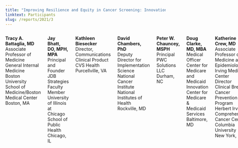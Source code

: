 ```yaml
---
title: "Improving Resilience and Equity in Cancer Screening: Innovations to Increase Screening"
linktext: Participants
slug: /reports/2021/3
---
```


<left-navigation root="/reports/2021/"></left-navigation>

<div class="small-12 medium-9 columns">

**Tracy A. Battaglia, MD** \
Associate Professor of Medicine \
General Internal Medicine \
Boston University School of Medicine/Boston Medical Center \
Boston, MA

**Jay Bhatt, DO, MPH, MPA** \
Principal and Founder \
JDB Strategies \
Faculty Member \
University of Illinois at Chicago School of Public Health \
Chicago, IL

**Kathleen Biesecker** \
Director, Communications \
Clinical Product \
CVS Health \
Purcellville, VA

**David Chambers, PhD** \
Deputy Director for Implementation Science \
National Cancer Institute \
National Institutes of Health \
Rockville, MD

**Peter W. Chauncey, MSPH** \
Principal \
PWC Solutions LLC \
Durham, NC

**Doug Clarke, MD, MBA** \
Medical Officer \
Center for Medicare and Medicaid Innovation \
Center for Medicare & Medicaid Services \
Baltimore, MD

**Katherine Crew, MD** \
Associate Professor of Medicine and Epidemiology \
Irving Medical Center \
Director \
Clinical Breast Cancer Prevention Program \
Herbert Irving Comprehensive Cancer Center \
Columbia University \
New York, NY

**Roslyn Y. Daniels** \
President \
Black Health Matters \
Haledon, NJ

**L. Allen Dobson, Jr., MD** \
CEO (Retired) \
Community Care of NC, Inc. \
Mount Pleasant, NC

**Ann M. Geiger, PhD, MPH** \
Scientific Director \
NCORP Cancer Care Delivery Research \
Division of Cancer Control and Population Sciences \
National Cancer Institute \
National Institutes of Health \
Rockville, MD

**Venus Ginés, MPH** \
President \
Dia de la Mujer Latina \
Pearland, TX

**Daniel F. Harris, MD** \
Regional Quality Advisor \
Mid-Atlantic Permanente Medical Group \
Springfield, VA

**Todd G. Hartley** \
CEO \
WireBuzz \
Scottsdale, AZ

**Judd Hollander, MD** \
Senior Vice President \
Healthcare Delivery Innovation \
Associate Dean \
Strategic Health Initiatives \
Thomas Jefferson University \
Villanova, PA

**Robert A. Ingram** \
Member \
President’s Cancer Panel \
General Partner \
Hatteras Venture Partners \
Durham, NC

**Louis Jacques, MD** \
Senior Vice President \
Chief Clinical Officer \
ADVI \
Washington, DC

**Maureen R. Johnson, PhD** \
Executive Secretary \
President’s Cancer Panel \
Special Assistant \
Office of the Director \
National Cancer Institute \
National Institutes of Health \
Bethesda, MD

**John Kairys, MD** \
Chief Medical Information Officer \
Jefferson Health \
Philadelphia, PA

**Gregory C. Kane, MD, MACP** \
Professor and Chairman \
Department of Medicine \
Thomas Jefferson University Hospital \
Philadelphia, PA

**Warren A. Kibbe, PhD** \
Vice Chair and Professor of Biostatistics and Bioinformatics \
Duke University \
Durham, NC

**Daniel Knecht, MD, MBA** \
Vice President \
Transformation Clinical Product \
CVS Health \
Woonsocket, RI

**Gary L. Kreps, PhD** \
University Distinguished Professor \
Director \
Center for Health and Risk Communication \
George Mason University \
Gaithersburg, MD

**Alex H. Krist, MD, MPH** \
Professor \
Family Medicine and Population Health \
Virginia Commonwealth University \
Richmond, VA

**Earnestine Yvonne Lewis** \
Founding Director \
National Center for African American Health Consciousness \
Flint, MI

**Sara Lomax-Reese** \
President and CEO \
WURD Radio, LLC \
Philadelphia, PA

**Ana Maria Lopez, MD** \
Professor and Vice Chair \
Sidney Kimmel Cancer Center \
Thomas Jefferson University \
Philadelphia, PA

**Jennifer Malin, MD, PhD** \
Senior Medical Director \
Oncology and Genetics \
UnitedHealthcare \
Minneapolis, MN

**Abner A. Mason** \
Founder and CEO \
ConsejoSano \
Los Angeles, CA

**Shivan J. Mehta, MD** \
Assistant Professor of Medicine and Health Policy \
University of Pennsylvania Perelman \
School of Medicine \
Philadelphia, PA

**Edith P. Mitchell, MD, MACP, FCPP** \
Member \
President’s Cancer Panel \
Clinical Professor of Medicine and Medical Oncology \
Department of Medical Oncology \
Director \
Center to Eliminate Health Disparities \
Associate Director of Diversity Affairs \
Sidney Kimmel Cancer Center \
Thomas Jefferson University \
Philadelphia, PA

**Ryan M. Moog, MBA** \
Director and Solution Executive of Research \
Cerner Corporation \
Kansas City, MO

**Phuong Khanh (P.K.) Morrow, MD** \
Vice President, Global Development \
Therapeutic Area Head, Hematology \
Amgen \
Thousand Oaks, CA

**Martin J. Murphy, PhD** \
Chief Executive Officer \
Shanghai TuoXin Health Promotion Center \
Durham, NC

**Heidi D. Nelson, MD** \
Professor \
Health Systems Science \
Kaiser Permanente Bernard J. Tyson School of Medicine \
Pasadena, CA

**Andrea Noel, MD** \
Clinical Informatics Team \
Epic Systems Corporation \
Verona, WI

**Jayant Parthasarathy, PhD** \
CEO \
Astrin Biosciences \
Minneapolis, MN

**Shez Partovi, MD** \
Worldwide Lead \
Healthcare, Life Sciences, and Genomics \
Amazon Web Services \
Seattle, WA

**Rakesh Patel, MD** \
Chair \
High-Risk Breast Program \
Medical Director \
Radiation Oncology \
Good Samaritan Hospital \
Los Gatos, CA

**Wyatt Pickner, MPH** \
Research Manager \
American Indian Cancer Foundation \
Minneapolis, MN

**Joseph Ravenell, MD** \
Associate Professor of Population Health and Medicine \
New York University Grossman School of Medicine \
New York, NY

**Mary Reid, PhD** \
Distinguished Professor of Oncology \
Chief and Director \
Cancer Screening, Survivorship, and Faculty Mentoring \
Department of Medicine \
Roswell Park Comprehensive Cancer Center \
Buffalo, NY

**Thomas J. Schuch, MD, MPH** \
Chief Information Officer \
South Boston Community Health Center \
South Boston, MA

**Bimal Shah, MD, MBA** \
Chief Medical Officer, Product and Analytics \
Teledoc Health \
Purchase, NY

**Shravya Shetty, MS** \
Engineering Director \
Google Health \
San Francisco, CA

**Melissa A. Simon, MD** \
George H. Gardner Professor of Clinical Gynecology \
Vice Chair of Research \
Departmetof Obstetrics and Gynecology \
Northwestrn University Feinberg School of Medicine \
Chicago, IL

**Prentiss Taylor, MD** \
Vice President for Medical Affairs \
Doctor On Demand Telemedicine \
Forest Park, IL

**Reginald Ware** \
CEO \
BlackDoctor.org \
Chicago, IL \
Armenta L. Washington \
Research Coordinator Senior \
Office of Diversity and Outreach \
Abramson Cancer Center \
University of Pennsylvania Perelman School of Medicine \
Philadelphia, PA

**Kevin B. Weiss, MD** \
Chief Officer \
Sponsoring Institutions and Clinical Learning Environments \
Accreditation Council for Graduate Medical Education \
Chicago, IL

**Karen Wernli, PhD** \
Associate Investigator \
Kaiser Permanente Washington Health \
Research Institute \
Seattle, WA

**John P. Williams, MD, FACS** \
Chair \
President’s Cancer Panel \
Medical Director \
Breast Cancer School for Patients \
Gainesville, VA

**Cheryl L. Willman, MD** \
Director and CEO \
University of New Mexico Comprehensive Cancer Center \
Albuquerque, NM

**James B. Wilson, JD, MA** \
CEO Emeritus \
BlueCross BlueShield of NC \
Raleigh, NC

**Susan Woods, MD** \
Physician \
Southern Maine Health Care \
Biddeford, ME


</div>

